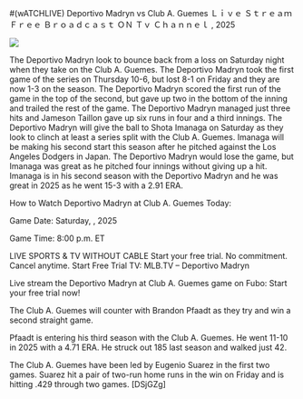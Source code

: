 #(wATCHLIVE) Deportivo Madryn vs Club A. Guemes Ｌｉｖｅ Ｓｔｒｅａｍ Ｆｒｅｅ Ｂｒｏａｄｃａｓｔ ＯＮ Ｔｖ Ｃｈａｎｎｅｌ , 2025  
  
  
[![](https://i.imgur.com/qSNzIqt.png)](https://movie.rssnews.media/uFquORl.php)  
  
The Deportivo Madryn look to bounce back from a loss on Saturday night when they take on the Club A. Guemes. The Deportivo Madryn took the first game of the series on Thursday 10-6, but lost 8-1 on Friday and they are now 1-3 on the season. The Deportivo Madryn scored the first run of the game in the top of the second, but gave up two in the bottom of the inning and trailed the rest of the game. The Deportivo Madryn managed just three hits and Jameson Taillon gave up six runs in four and a third innings. The Deportivo Madryn will give the ball to Shota Imanaga on Saturday as they look to clinch at least a series split with the Club A. Guemes. Imanaga will be making his second start this season after he pitched against the Los Angeles Dodgers in Japan. The Deportivo Madryn would lose the game, but Imanaga was great as he pitched four innings without giving up a hit. Imanaga is in his second season with the Deportivo Madryn and he was great in 2025 as he went 15-3 with a 2.91 ERA.

How to Watch Deportivo Madryn at Club A. Guemes Today:

Game Date: Saturday, , 2025

Game Time: 8:00 p.m. ET

LIVE SPORTS & TV WITHOUT CABLE
Start your free trial. No commitment. Cancel anytime.
Start Free Trial
TV: MLB.TV – Deportivo Madryn

Live stream the Deportivo Madryn at Club A. Guemes game on Fubo: Start your free trial now!

The Club A. Guemes will counter with Brandon Pfaadt as they try and win a second straight game.

Pfaadt is entering his third season with the Club A. Guemes. He went 11-10 in 2025 with a 4.71 ERA. He struck out 185 last season and walked just 42.

The Club A. Guemes have been led by Eugenio Suarez in the first two games. Suarez hit a pair of two-run home runs in the win on Friday and is hitting .429 through two games. [DSjGZg]